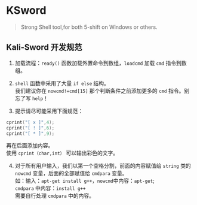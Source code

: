 # KSword
> Strong Shell tool,for both 5-shift on Windows or others.

## Kali-Sword 开发规范

1. 加载流程：`ready()` 函数加载外置命令到数组，`loadcmd` 加载 `cmd` 指令到数组。

2. `shell` 函数中采用了大量 `if else` 结构。\
我们建议你在 `nowcmd!=cmd[15]` 那个判断条件之前添加更多的 `cmd` 指令。别忘了写 `help`！

3. 提示请尽可能采用下面规范：
```cpp
cprint("[ x ]",4);
cprint("[ ! ]",6);
cprint("[ * ]",9);
```
再在后面添加内容。 \
使用 `cprint（char,int）` 可以输出彩色的文字。

4. 对于所有用户输入，我们以第一个空格分割，前面的内容赋值给 `string` 类的 `nowcmd` 变量，后面的全部赋值给 `cmdpara` 变量。 \
如：输入：`apt-get install g++`，`nowcmd`中内容：`apt-get`; \
`cmdpara` 中内容：`install g++` \
需要自行处理 `cmdpara` 中的内容。
